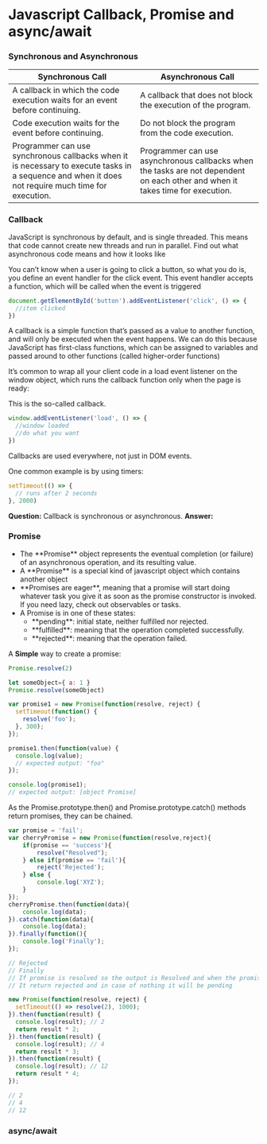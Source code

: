 # Javascript Callback, Promise and async/await

### Synchronous and Asynchronous

Synchronous Call | Asynchronous Call
------------ | -------------
A callback in which the code execution waits for an event before continuing. | A callback that does not block the execution of the program.
Code execution waits for the event before continuing. | Do not block the program from the code execution.
Programmer can use synchronous callbacks when it is necessary to execute tasks in a sequence and when it does not require much time for execution. | Programmer can use asynchronous callbacks when the tasks are not dependent on each other and when it takes time for execution.

### Callback

JavaScript is synchronous by default, and is single threaded. This means that code cannot create new threads and run in parallel. Find out what asynchronous code means and how it looks like

You can’t know when a user is going to click a button, so what you do is, you define an event handler for the click event. This event handler accepts a function, which will be called when the event is triggered

```javascript
document.getElementById('button').addEventListener('click', () => {
  //item clicked
})
```

A callback is a simple function that’s passed as a value to another function, and will only be executed when the event happens. We can do this because JavaScript has first-class functions, which can be assigned to variables and passed around to other functions (called higher-order functions)

It’s common to wrap all your client code in a load event listener on the window object, which runs the callback function only when the page is ready:

This is the so-called callback.

```javascript
window.addEventListener('load', () => {
  //window loaded
  //do what you want
})
```

Callbacks are used everywhere, not just in DOM events.

One common example is by using timers:

```javascript
setTimeout(() => {
  // runs after 2 seconds
}, 2000)
```

**Question:** Callback is synchronous or asynchronous.
**Answer:** 

### Promise

<ul>
  <li>The **Promise** object represents the eventual completion (or failure) of an asynchronous operation, and its resulting value.</li>
  <li>A **Promise** is a special kind of javascript object which contains another object</li>
  <li>**Promises are eager**, meaning that a promise will start doing whatever task you give it as soon as the promise constructor is invoked. If you need lazy, check out observables or tasks.</li>
  <li>A Promise is in one of these states:
    <ul>
      <li>**pending**: initial state, neither fulfilled nor rejected.</li>
      <li>**fulfilled**: meaning that the operation completed successfully.</li>
      <li>**rejected**: meaning that the operation failed.</li>
    </ul>
  </li>
</ul>

A **Simple** way to create a promise:

```javascript
Promise.resolve(2)
```

```javascript
let someObject={ a: 1 }
Promise.resolve(someObject)
```

```javascript
var promise1 = new Promise(function(resolve, reject) {
  setTimeout(function() {
    resolve('foo');
  }, 300);
});

promise1.then(function(value) {
  console.log(value);
  // expected output: "foo"
});

console.log(promise1);
// expected output: [object Promise]
```

As the Promise.prototype.then() and Promise.prototype.catch() methods return promises, they can be chained.

```javascript
var promise = 'fail';
var cherryPromise = new Promise(function(resolve,reject){
	if(promise == 'success'){
		resolve("Resolved");
	} else if(promise == 'fail'){
		reject('Rejected');
	} else {
		console.log('XYZ');
	}
});
cherryPromise.then(function(data){
	console.log(data);
}).catch(function(data){
	console.log(data);
}).finally(function(){
	console.log('Finally');
});

// Rejected
// Finally
// If promise is resolved so the output is Resolved and when the promise is fail
// It return rejected and in case of nothing it will be pending
```

```javascript
new Promise(function(resolve, reject) {
  setTimeout(() => resolve(2), 1000);
}).then(function(result) {
  console.log(result); // 2
  return result * 2;
}).then(function(result) {
  console.log(result); // 4
  return result * 3;
}).then(function(result) {
  console.log(result); // 12
  return result * 4;
});

// 2
// 4
// 12
```

### async/await

